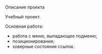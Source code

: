 Описание проекта 

Учебный проект.

Основная работа: 
- работа с меню, выпадающее подменю;
- позиционирование;
- ховерные состояния ссылок.
